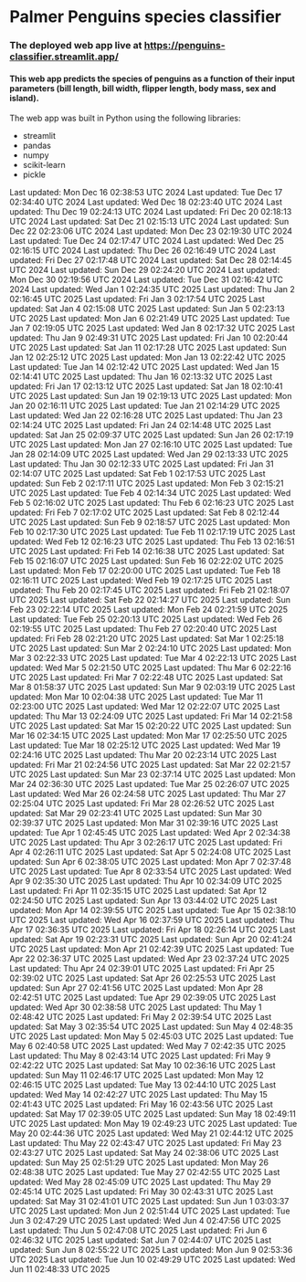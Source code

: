 # Palmer Penguins species classifier
### The deployed web app live at https://penguins-classifier.streamlit.app/
#### This web app predicts the species of penguins as a function of their input parameters (bill length, bill width, flipper length, body mass, sex and island).
The web app was built in Python using the following libraries:<br>
- streamlit
- pandas
- numpy
- scikit-learn
- pickle


Last updated: Mon Dec 16 02:38:53 UTC 2024
Last updated: Tue Dec 17 02:34:40 UTC 2024
Last updated: Wed Dec 18 02:23:40 UTC 2024
Last updated: Thu Dec 19 02:24:13 UTC 2024
Last updated: Fri Dec 20 02:18:13 UTC 2024
Last updated: Sat Dec 21 02:15:13 UTC 2024
Last updated: Sun Dec 22 02:23:06 UTC 2024
Last updated: Mon Dec 23 02:19:30 UTC 2024
Last updated: Tue Dec 24 02:17:47 UTC 2024
Last updated: Wed Dec 25 02:16:15 UTC 2024
Last updated: Thu Dec 26 02:16:49 UTC 2024
Last updated: Fri Dec 27 02:17:48 UTC 2024
Last updated: Sat Dec 28 02:14:45 UTC 2024
Last updated: Sun Dec 29 02:24:20 UTC 2024
Last updated: Mon Dec 30 02:19:56 UTC 2024
Last updated: Tue Dec 31 02:16:42 UTC 2024
Last updated: Wed Jan  1 02:24:35 UTC 2025
Last updated: Thu Jan  2 02:16:45 UTC 2025
Last updated: Fri Jan  3 02:17:54 UTC 2025
Last updated: Sat Jan  4 02:15:08 UTC 2025
Last updated: Sun Jan  5 02:23:13 UTC 2025
Last updated: Mon Jan  6 02:21:49 UTC 2025
Last updated: Tue Jan  7 02:19:05 UTC 2025
Last updated: Wed Jan  8 02:17:32 UTC 2025
Last updated: Thu Jan  9 02:49:31 UTC 2025
Last updated: Fri Jan 10 02:20:44 UTC 2025
Last updated: Sat Jan 11 02:17:28 UTC 2025
Last updated: Sun Jan 12 02:25:12 UTC 2025
Last updated: Mon Jan 13 02:22:42 UTC 2025
Last updated: Tue Jan 14 02:12:42 UTC 2025
Last updated: Wed Jan 15 02:14:41 UTC 2025
Last updated: Thu Jan 16 02:13:32 UTC 2025
Last updated: Fri Jan 17 02:13:12 UTC 2025
Last updated: Sat Jan 18 02:10:41 UTC 2025
Last updated: Sun Jan 19 02:19:13 UTC 2025
Last updated: Mon Jan 20 02:16:11 UTC 2025
Last updated: Tue Jan 21 02:14:29 UTC 2025
Last updated: Wed Jan 22 02:16:28 UTC 2025
Last updated: Thu Jan 23 02:14:24 UTC 2025
Last updated: Fri Jan 24 02:14:48 UTC 2025
Last updated: Sat Jan 25 02:09:37 UTC 2025
Last updated: Sun Jan 26 02:17:19 UTC 2025
Last updated: Mon Jan 27 02:16:10 UTC 2025
Last updated: Tue Jan 28 02:14:09 UTC 2025
Last updated: Wed Jan 29 02:13:33 UTC 2025
Last updated: Thu Jan 30 02:12:33 UTC 2025
Last updated: Fri Jan 31 02:14:07 UTC 2025
Last updated: Sat Feb  1 02:17:53 UTC 2025
Last updated: Sun Feb  2 02:17:11 UTC 2025
Last updated: Mon Feb  3 02:15:21 UTC 2025
Last updated: Tue Feb  4 02:14:34 UTC 2025
Last updated: Wed Feb  5 02:16:02 UTC 2025
Last updated: Thu Feb  6 02:16:23 UTC 2025
Last updated: Fri Feb  7 02:17:02 UTC 2025
Last updated: Sat Feb  8 02:12:44 UTC 2025
Last updated: Sun Feb  9 02:18:57 UTC 2025
Last updated: Mon Feb 10 02:17:30 UTC 2025
Last updated: Tue Feb 11 02:17:19 UTC 2025
Last updated: Wed Feb 12 02:16:23 UTC 2025
Last updated: Thu Feb 13 02:16:51 UTC 2025
Last updated: Fri Feb 14 02:16:38 UTC 2025
Last updated: Sat Feb 15 02:16:07 UTC 2025
Last updated: Sun Feb 16 02:22:02 UTC 2025
Last updated: Mon Feb 17 02:20:00 UTC 2025
Last updated: Tue Feb 18 02:16:11 UTC 2025
Last updated: Wed Feb 19 02:17:25 UTC 2025
Last updated: Thu Feb 20 02:17:45 UTC 2025
Last updated: Fri Feb 21 02:18:07 UTC 2025
Last updated: Sat Feb 22 02:14:27 UTC 2025
Last updated: Sun Feb 23 02:22:14 UTC 2025
Last updated: Mon Feb 24 02:21:59 UTC 2025
Last updated: Tue Feb 25 02:20:13 UTC 2025
Last updated: Wed Feb 26 02:19:55 UTC 2025
Last updated: Thu Feb 27 02:20:40 UTC 2025
Last updated: Fri Feb 28 02:21:20 UTC 2025
Last updated: Sat Mar  1 02:25:18 UTC 2025
Last updated: Sun Mar  2 02:24:10 UTC 2025
Last updated: Mon Mar  3 02:22:33 UTC 2025
Last updated: Tue Mar  4 02:22:13 UTC 2025
Last updated: Wed Mar  5 02:21:50 UTC 2025
Last updated: Thu Mar  6 02:22:16 UTC 2025
Last updated: Fri Mar  7 02:22:48 UTC 2025
Last updated: Sat Mar  8 01:58:37 UTC 2025
Last updated: Sun Mar  9 02:03:19 UTC 2025
Last updated: Mon Mar 10 02:04:38 UTC 2025
Last updated: Tue Mar 11 02:23:00 UTC 2025
Last updated: Wed Mar 12 02:22:07 UTC 2025
Last updated: Thu Mar 13 02:24:09 UTC 2025
Last updated: Fri Mar 14 02:21:58 UTC 2025
Last updated: Sat Mar 15 02:20:22 UTC 2025
Last updated: Sun Mar 16 02:34:15 UTC 2025
Last updated: Mon Mar 17 02:25:50 UTC 2025
Last updated: Tue Mar 18 02:25:12 UTC 2025
Last updated: Wed Mar 19 02:24:16 UTC 2025
Last updated: Thu Mar 20 02:23:14 UTC 2025
Last updated: Fri Mar 21 02:24:56 UTC 2025
Last updated: Sat Mar 22 02:21:57 UTC 2025
Last updated: Sun Mar 23 02:37:14 UTC 2025
Last updated: Mon Mar 24 02:36:30 UTC 2025
Last updated: Tue Mar 25 02:26:07 UTC 2025
Last updated: Wed Mar 26 02:24:58 UTC 2025
Last updated: Thu Mar 27 02:25:04 UTC 2025
Last updated: Fri Mar 28 02:26:52 UTC 2025
Last updated: Sat Mar 29 02:23:41 UTC 2025
Last updated: Sun Mar 30 02:39:37 UTC 2025
Last updated: Mon Mar 31 02:39:16 UTC 2025
Last updated: Tue Apr  1 02:45:45 UTC 2025
Last updated: Wed Apr  2 02:34:38 UTC 2025
Last updated: Thu Apr  3 02:26:17 UTC 2025
Last updated: Fri Apr  4 02:26:11 UTC 2025
Last updated: Sat Apr  5 02:24:08 UTC 2025
Last updated: Sun Apr  6 02:38:05 UTC 2025
Last updated: Mon Apr  7 02:37:48 UTC 2025
Last updated: Tue Apr  8 02:33:54 UTC 2025
Last updated: Wed Apr  9 02:35:30 UTC 2025
Last updated: Thu Apr 10 02:34:09 UTC 2025
Last updated: Fri Apr 11 02:35:15 UTC 2025
Last updated: Sat Apr 12 02:24:50 UTC 2025
Last updated: Sun Apr 13 03:44:02 UTC 2025
Last updated: Mon Apr 14 02:39:55 UTC 2025
Last updated: Tue Apr 15 02:38:10 UTC 2025
Last updated: Wed Apr 16 02:37:59 UTC 2025
Last updated: Thu Apr 17 02:36:35 UTC 2025
Last updated: Fri Apr 18 02:26:14 UTC 2025
Last updated: Sat Apr 19 02:23:31 UTC 2025
Last updated: Sun Apr 20 02:41:24 UTC 2025
Last updated: Mon Apr 21 02:42:39 UTC 2025
Last updated: Tue Apr 22 02:36:37 UTC 2025
Last updated: Wed Apr 23 02:37:24 UTC 2025
Last updated: Thu Apr 24 02:39:01 UTC 2025
Last updated: Fri Apr 25 02:39:02 UTC 2025
Last updated: Sat Apr 26 02:25:53 UTC 2025
Last updated: Sun Apr 27 02:41:56 UTC 2025
Last updated: Mon Apr 28 02:42:51 UTC 2025
Last updated: Tue Apr 29 02:39:05 UTC 2025
Last updated: Wed Apr 30 02:38:58 UTC 2025
Last updated: Thu May  1 02:48:42 UTC 2025
Last updated: Fri May  2 02:39:54 UTC 2025
Last updated: Sat May  3 02:35:54 UTC 2025
Last updated: Sun May  4 02:48:35 UTC 2025
Last updated: Mon May  5 02:45:03 UTC 2025
Last updated: Tue May  6 02:40:58 UTC 2025
Last updated: Wed May  7 02:42:35 UTC 2025
Last updated: Thu May  8 02:43:14 UTC 2025
Last updated: Fri May  9 02:42:22 UTC 2025
Last updated: Sat May 10 02:36:16 UTC 2025
Last updated: Sun May 11 02:46:17 UTC 2025
Last updated: Mon May 12 02:46:15 UTC 2025
Last updated: Tue May 13 02:44:10 UTC 2025
Last updated: Wed May 14 02:42:27 UTC 2025
Last updated: Thu May 15 02:41:43 UTC 2025
Last updated: Fri May 16 02:43:56 UTC 2025
Last updated: Sat May 17 02:39:05 UTC 2025
Last updated: Sun May 18 02:49:11 UTC 2025
Last updated: Mon May 19 02:49:23 UTC 2025
Last updated: Tue May 20 02:44:36 UTC 2025
Last updated: Wed May 21 02:44:12 UTC 2025
Last updated: Thu May 22 02:43:47 UTC 2025
Last updated: Fri May 23 02:43:27 UTC 2025
Last updated: Sat May 24 02:38:06 UTC 2025
Last updated: Sun May 25 02:51:29 UTC 2025
Last updated: Mon May 26 02:48:38 UTC 2025
Last updated: Tue May 27 02:42:55 UTC 2025
Last updated: Wed May 28 02:45:09 UTC 2025
Last updated: Thu May 29 02:45:14 UTC 2025
Last updated: Fri May 30 02:43:31 UTC 2025
Last updated: Sat May 31 02:41:01 UTC 2025
Last updated: Sun Jun  1 03:03:37 UTC 2025
Last updated: Mon Jun  2 02:51:44 UTC 2025
Last updated: Tue Jun  3 02:47:29 UTC 2025
Last updated: Wed Jun  4 02:47:56 UTC 2025
Last updated: Thu Jun  5 02:47:08 UTC 2025
Last updated: Fri Jun  6 02:46:32 UTC 2025
Last updated: Sat Jun  7 02:44:07 UTC 2025
Last updated: Sun Jun  8 02:55:22 UTC 2025
Last updated: Mon Jun  9 02:53:36 UTC 2025
Last updated: Tue Jun 10 02:49:29 UTC 2025
Last updated: Wed Jun 11 02:48:33 UTC 2025
